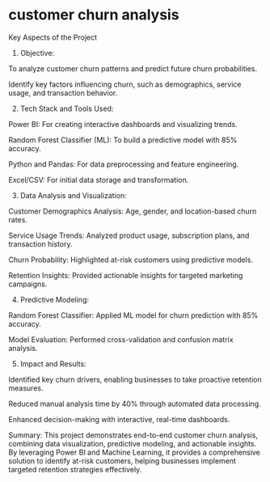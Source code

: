 # customer churn analysis

Key Aspects of the Project
1. Objective:

To analyze customer churn patterns and predict future churn probabilities.

Identify key factors influencing churn, such as demographics, service usage, and transaction behavior.

2. Tech Stack and Tools Used:

Power BI: For creating interactive dashboards and visualizing trends.

Random Forest Classifier (ML): To build a predictive model with 85% accuracy.

Python and Pandas: For data preprocessing and feature engineering.

Excel/CSV: For initial data storage and transformation.

3. Data Analysis and Visualization:

Customer Demographics Analysis: Age, gender, and location-based churn rates.

Service Usage Trends: Analyzed product usage, subscription plans, and transaction history.

Churn Probability: Highlighted at-risk customers using predictive models.

Retention Insights: Provided actionable insights for targeted marketing campaigns.

4. Predictive Modeling:

Random Forest Classifier: Applied ML model for churn prediction with 85% accuracy.

Model Evaluation: Performed cross-validation and confusion matrix analysis.

5. Impact and Results:

Identified key churn drivers, enabling businesses to take proactive retention measures.

Reduced manual analysis time by 40% through automated data processing.

Enhanced decision-making with interactive, real-time dashboards.

Summary:
This project demonstrates end-to-end customer churn analysis, combining data visualization, predictive modeling, and actionable insights. By leveraging Power BI and Machine Learning, it provides a comprehensive solution to identify at-risk customers, helping businesses implement targeted retention strategies effectively.
